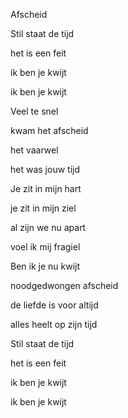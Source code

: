 Afscheid

Stil staat de tijd

het is een feit

ik ben je kwijt

ik ben je kwijt

Veel te snel

kwam het afscheid

het vaarwel

het was jouw tijd

Je zit in mijn hart

je zit in mijn ziel

al zijn we nu apart

voel ik mij fragiel

Ben ik je nu kwijt

noodgedwongen afscheid

de liefde is voor altijd

alles heelt op zijn tijd

Stil staat de tijd

het is een feit

ik ben je kwijt

ik ben je kwijt
